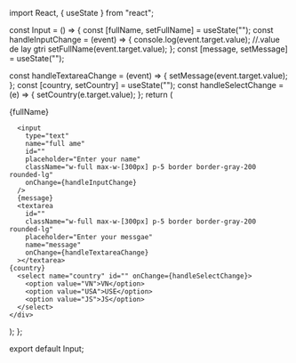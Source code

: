 import React, { useState } from "react";

const Input = () => {
  const [fullName, setFullName] = useState("");
  const handleInputChange = (event) => {
    console.log(event.target.value); //.value de lay gtri
    setFullName(event.target.value);
  };
  const [message, setMessage] = useState("");

  const handleTextareaChange = (event) => {
    setMessage(event.target.value);
  };
  const [country, setCountry] = useState("");
  const handleSelectChange = (e) => {
    setCountry(e.target.value);
  };
  return (
    <div className="p-5">
      {fullName}

      <input
        type="text"
        name="full ame"
        id=""
        placeholder="Enter your name"
        className="w-full max-w-[300px] p-5 border border-gray-200 rounded-lg"
        onChange={handleInputChange}
      />
      {message}
      <textarea
        id=""
        className="w-full max-w-[300px] p-5 border border-gray-200 rounded-lg"
        placeholder="Enter your messgae"
        name="message"
        onChange={handleTextareaChange}
      ></textarea>
    {country}
      <select name="country" id="" onChange={handleSelectChange}>
        <option value="VN">VN</option>
        <option value="USA">USE</option>
        <option value="JS">JS</option>
      </select>
    </div>
  );
};

export default Input;